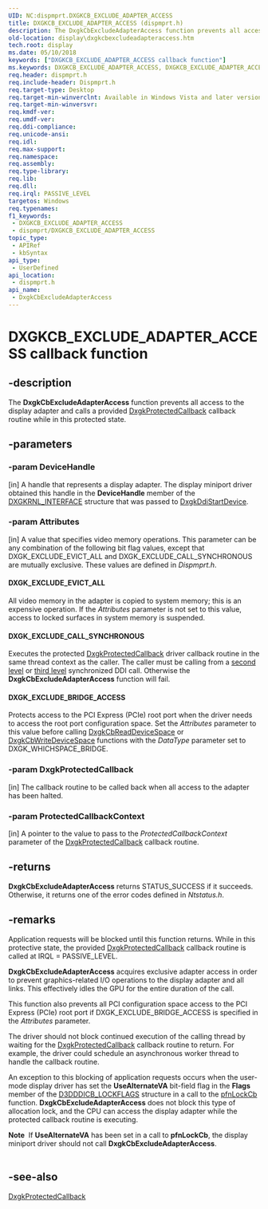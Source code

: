 ```yaml
---
UID: NC:dispmprt.DXGKCB_EXCLUDE_ADAPTER_ACCESS
title: DXGKCB_EXCLUDE_ADAPTER_ACCESS (dispmprt.h)
description: The DxgkCbExcludeAdapterAccess function prevents all access to the display adapter and calls a provided DxgkProtectedCallback callback routine while in this protected state.
old-location: display\dxgkcbexcludeadapteraccess.htm
tech.root: display
ms.date: 05/10/2018
keywords: ["DXGKCB_EXCLUDE_ADAPTER_ACCESS callback function"]
ms.keywords: DXGKCB_EXCLUDE_ADAPTER_ACCESS, DXGKCB_EXCLUDE_ADAPTER_ACCESS callback, DpFunctions_8ad0a347-3d2f-429c-9b1f-67f000dbfc03.xml, DxgkCbExcludeAdapterAccess, DxgkCbExcludeAdapterAccess callback function [Display Devices], display.dxgkcbexcludeadapteraccess, dispmprt/DxgkCbExcludeAdapterAccess
req.header: dispmprt.h
req.include-header: Dispmprt.h
req.target-type: Desktop
req.target-min-winverclnt: Available in Windows Vista and later versions of the Windows operating systems.
req.target-min-winversvr: 
req.kmdf-ver: 
req.umdf-ver: 
req.ddi-compliance: 
req.unicode-ansi: 
req.idl: 
req.max-support: 
req.namespace: 
req.assembly: 
req.type-library: 
req.lib: 
req.dll: 
req.irql: PASSIVE_LEVEL
targetos: Windows
req.typenames: 
f1_keywords:
 - DXGKCB_EXCLUDE_ADAPTER_ACCESS
 - dispmprt/DXGKCB_EXCLUDE_ADAPTER_ACCESS
topic_type:
 - APIRef
 - kbSyntax
api_type:
 - UserDefined
api_location:
 - dispmprt.h
api_name:
 - DxgkCbExcludeAdapterAccess
---
```


# DXGKCB_EXCLUDE_ADAPTER_ACCESS callback function


## -description

The <b>DxgkCbExcludeAdapterAccess</b> function prevents all access to the display adapter and calls a provided <a href="/windows-hardware/drivers/ddi/dispmprt/nc-dispmprt-dxgkddi_protected_callback">DxgkProtectedCallback</a> callback routine while in this protected state.

## -parameters

### -param DeviceHandle 

[in]
A handle that represents a display adapter. The display miniport driver obtained this handle in the <b>DeviceHandle</b> member of the <a href="/windows-hardware/drivers/ddi/dispmprt/ns-dispmprt-_dxgkrnl_interface">DXGKRNL_INTERFACE</a> structure that was passed to <a href="/windows-hardware/drivers/ddi/dispmprt/nc-dispmprt-dxgkddi_start_device">DxgkDdiStartDevice</a>.

### -param Attributes 

[in]
A value that specifies video memory operations. This parameter can be any combination of the following bit flag values, except that DXGK_EXCLUDE_EVICT_ALL and DXGK_EXCLUDE_CALL_SYNCHRONOUS are mutually exclusive. These values are defined in <i>Dispmprt.h</i>.





#### DXGK_EXCLUDE_EVICT_ALL

All video memory in the adapter is copied to system memory; this is an expensive operation. If the <i>Attributes</i> parameter is not set to this value, access to locked surfaces in system memory is suspended.



#### DXGK_EXCLUDE_CALL_SYNCHRONOUS

Executes the protected <a href="/windows-hardware/drivers/ddi/dispmprt/nc-dispmprt-dxgkddi_protected_callback">DxgkProtectedCallback</a> driver callback routine in the same thread context as the caller. The caller must be calling from a <a href="/windows-hardware/drivers/display/threading-and-synchronization-second-level">second level</a> or <a href="/windows-hardware/drivers/display/threading-and-synchronization-third-level">third level</a> synchronized DDI call. Otherwise the <b>DxgkCbExcludeAdapterAccess</b> function will fail.



#### DXGK_EXCLUDE_BRIDGE_ACCESS

Protects access to the PCI Express (PCIe) root port when the driver needs to access the root port configuration space. Set the <i>Attributes</i> parameter to this value before calling <a href="/windows-hardware/drivers/ddi/dispmprt/nc-dispmprt-dxgkcb_read_device_space">DxgkCbReadDeviceSpace</a> or <a href="/windows-hardware/drivers/ddi/dispmprt/nc-dispmprt-dxgkcb_write_device_space">DxgkCbWriteDeviceSpace</a> functions with the <i>DataType</i> parameter set to DXGK_WHICHSPACE_BRIDGE.

### -param DxgkProtectedCallback 

[in]
The callback routine to be called back when all access to the adapter has been halted.

### -param ProtectedCallbackContext 

[in]
A pointer to the value to pass to the <i>ProtectedCallbackContext</i> parameter of the <a href="/windows-hardware/drivers/ddi/dispmprt/nc-dispmprt-dxgkddi_protected_callback">DxgkProtectedCallback</a> callback routine.

## -returns

<b>DxgkCbExcludeAdapterAccess</b> returns STATUS_SUCCESS if it succeeds. Otherwise, it returns one of the error codes defined in <i>Ntstatus.h</i>.

## -remarks

Application requests will be blocked until this function returns. While in this protective state, the provided <a href="/windows-hardware/drivers/ddi/dispmprt/nc-dispmprt-dxgkddi_protected_callback">DxgkProtectedCallback</a> callback routine is called at IRQL = PASSIVE_LEVEL.

<b>DxgkCbExcludeAdapterAccess</b> acquires exclusive adapter access in order to prevent graphics-related I/O operations to the display adapter and all links. This effectively idles the GPU for the entire duration of the call.

This function also prevents all PCI configuration space access to the PCI Express (PCIe) root port if DXGK_EXCLUDE_BRIDGE_ACCESS is specified in the <i>Attributes</i> parameter.

The driver should not block continued execution of the calling thread by waiting for the <a href="/windows-hardware/drivers/ddi/dispmprt/nc-dispmprt-dxgkddi_protected_callback">DxgkProtectedCallback</a> callback routine to return. For example, the driver could schedule an asynchronous worker thread to handle the callback routine.

An exception to this blocking of application requests occurs when the user-mode display driver has set the <b>UseAlternateVA</b> bit-field flag in the <b>Flags</b> member of the <a href="/windows-hardware/drivers/ddi/d3dukmdt/ns-d3dukmdt-_d3dddicb_lockflags">D3DDDICB_LOCKFLAGS</a> structure in a call to the <a href="/windows-hardware/drivers/ddi/d3dumddi/nc-d3dumddi-pfnd3dddi_lockcb">pfnLockCb</a> function. <b>DxgkCbExcludeAdapterAccess</b> does not block this type of allocation lock, and the CPU can access the display adapter while the protected callback routine is executing.

<div class="alert"><b>Note</b>  If <b>UseAlternateVA</b> has been set in a call to <b>pfnLockCb</b>, the display miniport driver should not call <b>DxgkCbExcludeAdapterAccess</b>.</div>
<div> </div>

## -see-also

<a href="/windows-hardware/drivers/ddi/dispmprt/nc-dispmprt-dxgkddi_protected_callback">DxgkProtectedCallback</a>
